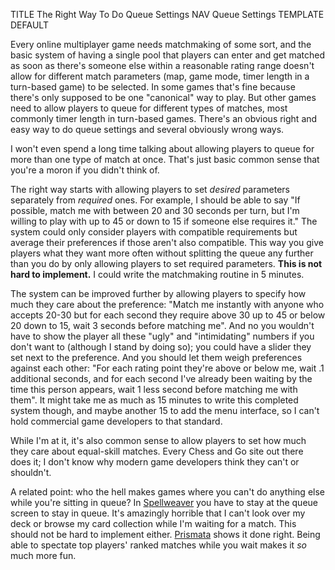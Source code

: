 TITLE The Right Way To Do Queue Settings
NAV Queue Settings
TEMPLATE DEFAULT

Every online multiplayer game needs matchmaking of some sort, and the basic system of having a single pool that players can enter and get matched as soon as there's someone else within a reasonable rating range doesn't allow for different match parameters (map, game mode, timer length in a turn-based game) to be selected. In some games that's fine because there's only supposed to be one "canonical" way to play. But other games need to allow players to queue for different types of matches, most commonly timer length in turn-based games. There's an obvious right and easy way to do queue settings and several obviously wrong ways.

I won't even spend a long time talking about allowing players to queue for more than one type of match at once. That's just basic common sense that you're a moron if you didn't think of. <!--(But then, so is what I'm about to say...)-->

The right way starts with allowing players to set *desired* parameters separately from *required* ones. For example, I should be able to say "If possible, match me with between 20 and 30 seconds per turn, but I'm willing to play with up to 45 or down to 15 if someone else requires it." The system could only consider players with compatible requirements but average their preferences if those aren't also compatible. This way you give players what they want more often without splitting the queue any further than you do by only allowing players to set required parameters. **This is not hard to implement.** I could write the matchmaking routine in 5 minutes.

The system can be improved further by allowing players to specify how much they care about the preference: "Match me instantly with anyone who accepts 20-30 but for each second they require above 30 up to 45 or below 20 down to 15, wait 3 seconds before matching me". And no you wouldn't have to show the player all these "ugly" and "intimidating" numbers if you don't want to (although I stand by doing so); you could have a slider they set next to the preference. And you should let them weigh preferences against each other: "For each rating point they're above or below me, wait .1 additional seconds, and for each second I've already been waiting by the time this person appears, wait 1 less second before matching me with them". It might take me as much as 15 minutes to write this completed system though, and maybe another 15 to add the menu interface, so I can't hold commercial game developers to that standard.

While I'm at it, it's also common sense to allow players to set how much they care about equal-skill matches. Every Chess and Go site out there does it; I don't know why modern game developers think they can't or shouldn't.

A related point: who the hell makes games where you can't do anything else while you're sitting in queue? In [Spellweaver](/reviews/spellweaver) you have to stay at the queue screen to stay in queue. It's amazingly horrible that I can't look over my deck or browse my card collection while I'm waiting for a match. This should not be hard to implement either. [Prismata](/reviews/prismata) shows it done right. Being able to spectate top players' ranked matches while you wait makes it *so* much more fun.
